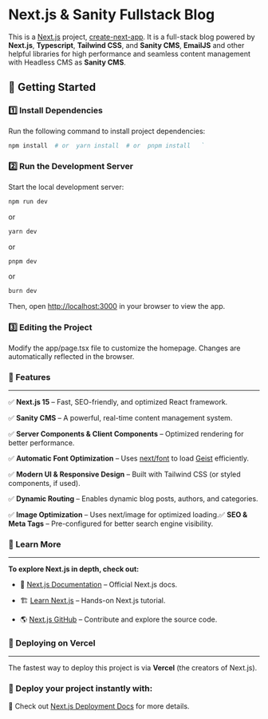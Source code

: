 **Next.js & Sanity Fullstack Blog**
===================================

This is a [Next.js](https://nextjs.org) project, [create-next-app](https://nextjs.org/docs/app/api-reference/cli/create-next-app). It is a full-stack blog powered by **Next.js**, **Typescript**, **Tailwind CSS**, and **Sanity CMS**, **EmailJS** and other helpful libraries for high performance and seamless content management with Headless CMS as **Sanity CMS**.

🚀 **Getting Started**
----------------------

### **1️⃣ Install Dependencies**

Run the following command to install project dependencies:
```sh
npm install  # or  yarn install  # or  pnpm install   `
```

### **2️⃣ Run the Development Server**

Start the local development server:
```sh
npm run dev
```
or
```sh
yarn dev
```
or
```sh
pnpm dev
```
or
```sh
burn dev
```

Then, open [http://localhost:3000](http://localhost:3000) in your browser to view the app.


### **3️⃣ Editing the Project**

Modify the app/page.tsx file to customize the homepage. Changes are automatically reflected in the browser.




### **🎨 Features**
---------------


✅ **Next.js 15** – Fast, SEO-friendly, and optimized React framework.

✅ **Sanity CMS** – A powerful, real-time content management system.

✅ **Server Components & Client Components** – Optimized rendering for better performance.

✅ **Automatic Font Optimization** – Uses [next/font](https://nextjs.org/docs/app/building-your-application/optimizing/fonts) to load [Geist](https://vercel.com/font) efficiently.

✅ **Modern UI & Responsive Design** – Built with Tailwind CSS (or styled components, if used).

✅ **Dynamic Routing** – Enables dynamic blog posts, authors, and categories.

✅ **Image Optimization** – Uses next/image for optimized loading.✅ **SEO & Meta Tags** – Pre-configured for better search engine visibility.





### **📖 Learn More**
-----------------

**To explore Next.js in depth, check out:**

*   📜 [Next.js Documentation](https://nextjs.org/docs) – Official Next.js docs.
    
*   🏗️ [Learn Next.js](https://nextjs.org/learn) – Hands-on Next.js tutorial.
    
*   🌎 [Next.js GitHub](https://github.com/vercel/next.js) – Contribute and explore the source code.



    

 ### **🚀 Deploying on Vercel**
--------------------------

The fastest way to deploy this project is via **Vercel** (the creators of Next.js).

### **🔗 Deploy your project instantly with:**

📌 Check out [Next.js Deployment Docs](https://nextjs.org/docs/app/building-your-application/deploying) for more details.
